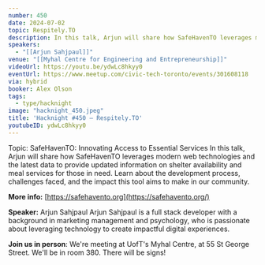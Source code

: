 ```yaml
---
number: 450
date: 2024-07-02
topic: Respitely.TO
description: In this talk, Arjun will share how SafeHavenTO leverages modern web technologies and the latest data to provide updated information on shelter availability and meal services for those in need. Learn about the development process, challenges faced, and the impact this tool aims to make in our community.
speakers:
  - "[[Arjun Sahjpaul]]"
venue: "[[Myhal Centre for Engineering and Entrepreneurship]]"
videoUrl: https://youtu.be/ydwLc8hkyy0
eventUrl: https://www.meetup.com/civic-tech-toronto/events/301608118
via: hybrid
booker: Alex Olson
tags:
  - type/hacknight
image: "hacknight_450.jpeg"
title: 'Hacknight #450 – Respitely.TO'
youtubeID: ydwLc8hkyy0
---
```

Topic: SafeHavenTO: Innovating Access to Essential Services
In this talk, Arjun will share how SafeHavenTO leverages modern web technologies and the latest data to provide updated information on shelter availability and meal services for those in need. Learn about the development process, challenges faced, and the impact this tool aims to make in our community.

**More info:**
[https://safehavento.org](https://safehavento.org/)

**Speaker:** Arjun Sahjpaul
Arjun Sahjpaul is a full stack developer with a background in marketing management and psychology, who is passionate about leveraging technology to create impactful digital experiences.

**Join us in person**:
We're meeting at UofT's Myhal Centre, at 55 St George Street. We'll be in room 380. There will be signs!

